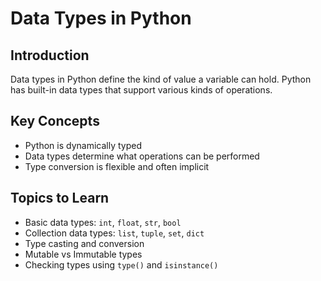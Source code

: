 # Data Types in Python

## Introduction
Data types in Python define the kind of value a variable can hold. Python has built-in data types that support various kinds of operations.

## Key Concepts
- Python is dynamically typed  
- Data types determine what operations can be performed  
- Type conversion is flexible and often implicit  

## Topics to Learn
- Basic data types: `int`, `float`, `str`, `bool`  
- Collection data types: `list`, `tuple`, `set`, `dict`  
- Type casting and conversion  
- Mutable vs Immutable types  
- Checking types using `type()` and `isinstance()`  
